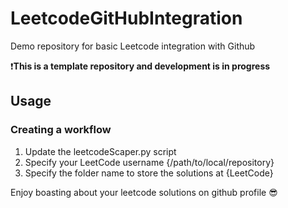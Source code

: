 # LeetcodeGitHubIntegration

Demo repository for basic Leetcode integration with Github

❗**This is a template repository and development is in progress**
 
## Usage 

### Creating a workflow

1. Update the leetcodeScaper.py script
2. Specify your LeetCode username {/path/to/local/repository}
3. Specify the folder name to store the solutions at {LeetCode}

Enjoy boasting about your leetcode solutions on github profile 😎
